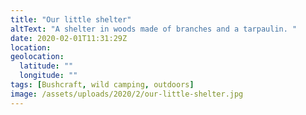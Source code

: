 ```yaml
---
title: "Our little shelter"
altText: "A shelter in woods made of branches and a tarpaulin. "
date: 2020-02-01T11:31:29Z
location: 
geolocation: 
  latitude: ""
  longitude: ""
tags: [Bushcraft, wild camping, outdoors]
image: /assets/uploads/2020/2/our-little-shelter.jpg
---
```

